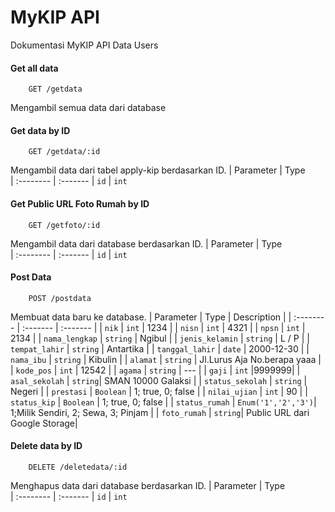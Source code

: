 # MyKIP API

Dokumentasi MyKIP API Data Users

#### Get all data


```http
    GET /getdata
```
Mengambil semua data dari database

#### Get data by ID

```http
    GET /getdata/:id
```
Mengambil data dari tabel apply-kip berdasarkan ID.
| Parameter | Type     
| :-------- | :------- 
| `id`      | `int`    

#### Get Public URL Foto Rumah by ID

```http
    GET /getfoto/:id
```
Mengambil data dari database berdasarkan ID.
| Parameter | Type     
| :-------- | :------- 
| `id`      | `int`    

#### Post Data

```http
    POST /postdata
```
Membuat data baru ke database.
| Parameter | Type     | Description |
| :-------- | :------- | :-------    |
| `nik`     | `int`    |     1234        |
| `nisn`    | `int`    |      4321       |
| `npsn`    | `int`    |        2134     |
| `nama_lengkap`      | `string`  |  Ngibul   |
| `jenis_kelamin`      | `string`  | L / P |
| `tempat_lahir`      | `string`  | Antartika |
| `tanggal_lahir`      | `date`  | 2000-12-30 |
| `nama_ibu`      | `string`  | Kibulin |
| `alamat`      | `string`  | Jl.Lurus Aja No.berapa yaaa |
| `kode_pos`      | `int`  | 12542 |
| `agama`      | `string`  | --- |
| `gaji`      | `int`  |9999999|
| `asal_sekolah`      | `string`| SMAN 10000 Galaksi |
| `status_sekolah`      | `string`  | Negeri |
| `prestasi`      | `Boolean`  |  1; true, 0; false  |
| `nilai_ujian`      | `int`  | 90 |
| `status_kip`      | `Boolean`  | 1; true, 0; false |
| `status_rumah`      | `Enum('1','2','3')`| 1;Milik Sendiri, 2; Sewa, 3; Pinjam |
| `foto_rumah`      | `string`| Public URL dari Google Storage|

#### Delete data by ID

```http
    DELETE /deletedata/:id
```
Menghapus data dari database berdasarkan ID.
| Parameter | Type     
| :-------- | :------- 
| `id`      | `int`    

